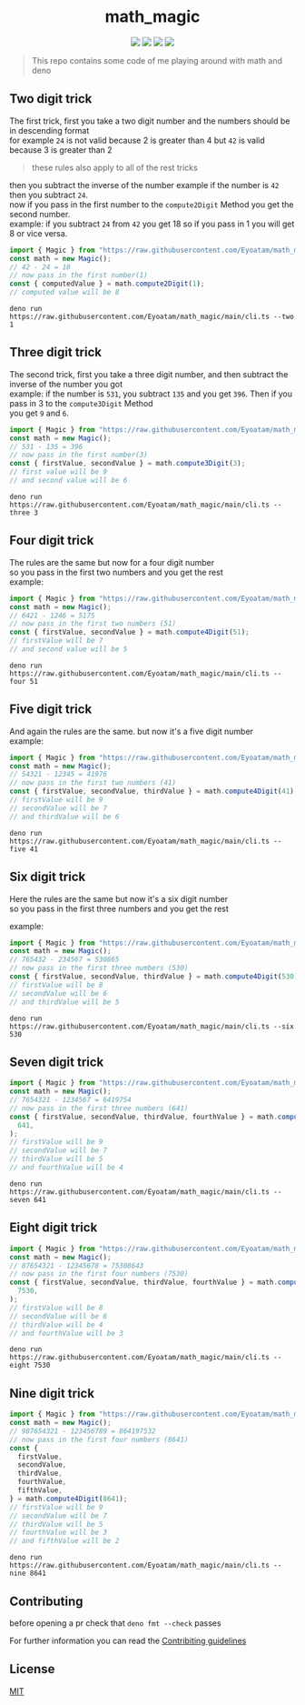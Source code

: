 <h1 align="center">math_magic</h1>

<p align="center">
<img src="https://github.com/Eyoatam/math_magic/workflows/ci/badge.svg">
<a href="https://doc.deno.land/https/raw.githubusercontent.com/Eyoatam/math_magic/main/types/magic.d.ts"><img src="https://doc.deno.land/badge.svg"></a>
<a href="https://codecov.io/gh/eyoatam/math_magic"><img src="https://codecov.io/gh/eyoatam/math_magic/branch/main/graph/badge.svg?token=w6s3ODtULz"></a>
<img src="https://img.shields.io/badge/license-MIT-blue.svg">
</p>

> This repo contains some code of me playing around with math and deno

## Two digit trick

The first trick, first you take a two digit number and the numbers should be in
descending format <br/> for example `24` is not valid because 2 is greater than
4 but `42` is valid because 3 is greater than 2 <br/>

> these rules also apply to all of the rest tricks

then you subtract the inverse of the number example if the number is `42` then
you subtract `24`. <br/> now if you pass in the first number to the
`compute2Digit` Method you get the second number.<br/> example: if you subtract
`24` from `42` you get 18 so if you pass in 1 you will get 8 or vice versa.

```ts
import { Magic } from "https://raw.githubusercontent.com/Eyoatam/math_magic/main/src/math.ts";
const math = new Magic();
// 42 - 24 = 18
// now pass in the first number(1)
const { computedValue } = math.compute2Digit(1);
// computed value will be 8
```

```
deno run https://raw.githubusercontent.com/Eyoatam/math_magic/main/cli.ts --two 1
```

## Three digit trick

The second trick, first you take a three digit number, and then subtract the
inverse of the number you got <br/> example: if the number is `531`, you
subtract `135` and you get `396`. Then if you pass in 3 to the `compute3Digit`
Method <br/> you get `9` and `6`.

```ts
import { Magic } from "https://raw.githubusercontent.com/Eyoatam/math_magic/main/src/math.ts";
const math = new Magic();
// 531 - 135 = 396
// now pass in the first number(3)
const { firstValue, secondValue } = math.compute3Digit(3);
// first value will be 9
// and second value will be 6
```

```
deno run https://raw.githubusercontent.com/Eyoatam/math_magic/main/cli.ts --three 3
```

## Four digit trick

The rules are the same but now for a four digit number <br/> so you pass in the
first two numbers and you get the rest <br/> example:

```ts
import { Magic } from "https://raw.githubusercontent.com/Eyoatam/math_magic/main/src/math.ts";
const math = new Magic();
// 6421 - 1246 = 5175
// now pass in the first two numbers (51)
const { firstValue, secondValue } = math.compute4Digit(51);
// firstValue will be 7
// and second value will be 5
```

```
deno run https://raw.githubusercontent.com/Eyoatam/math_magic/main/cli.ts --four 51
```

## Five digit trick

And again the rules are the same. but now it's a five digit number <br/>
example:

```ts
import { Magic } from "https://raw.githubusercontent.com/Eyoatam/math_magic/main/src/math.ts";
const math = new Magic();
// 54321 - 12345 = 41976
// now pass in the first two numbers (41)
const { firstValue, secondValue, thirdValue } = math.compute4Digit(41);
// firstValue will be 9
// secondValue will be 7
// and thirdValue will be 6
```

```
deno run https://raw.githubusercontent.com/Eyoatam/math_magic/main/cli.ts --five 41
```

## Six digit trick

Here the rules are the same but now it's a six digit number <br/> so you pass in
the first three numbers and you get the rest <br/>

example:

```ts
import { Magic } from "https://raw.githubusercontent.com/Eyoatam/math_magic/main/src/math.ts";
const math = new Magic();
// 765432 - 234567 = 530865
// now pass in the first three numbers (530)
const { firstValue, secondValue, thirdValue } = math.compute4Digit(530);
// firstValue will be 8
// secondValue will be 6
// and thirdValue will be 5
```

```
deno run https://raw.githubusercontent.com/Eyoatam/math_magic/main/cli.ts --six 530
```

## Seven digit trick

```ts
import { Magic } from "https://raw.githubusercontent.com/Eyoatam/math_magic/main/src/math.ts";
const math = new Magic();
// 7654321 - 1234567 = 6419754
// now pass in the first three numbers (641)
const { firstValue, secondValue, thirdValue, fourthValue } = math.compute4Digit(
  641,
);
// firstValue will be 9
// secondValue will be 7
// thirdValue will be 5
// and fourthValue will be 4
```

```
deno run https://raw.githubusercontent.com/Eyoatam/math_magic/main/cli.ts --seven 641
```

## Eight digit trick

```ts
import { Magic } from "https://raw.githubusercontent.com/Eyoatam/math_magic/main/src/math.ts";
const math = new Magic();
// 87654321 - 12345678 = 75308643
// now pass in the first four numbers (7530)
const { firstValue, secondValue, thirdValue, fourthValue } = math.compute4Digit(
  7530,
);
// firstValue will be 8
// secondValue will be 6
// thirdValue will be 4
// and fourthValue will be 3
```

```
deno run https://raw.githubusercontent.com/Eyoatam/math_magic/main/cli.ts --eight 7530
```

## Nine digit trick

```ts
import { Magic } from "https://raw.githubusercontent.com/Eyoatam/math_magic/main/src/math.ts";
const math = new Magic();
// 987654321 - 123456789 = 864197532
// now pass in the first four numbers (8641)
const {
  firstValue,
  secondValue,
  thirdValue,
  fourthValue,
  fifthValue,
} = math.compute4Digit(8641);
// firstValue will be 9
// secondValue will be 7
// thirdValue will be 5
// fourthValue will be 3
// and fifthValue will be 2
```

```
deno run https://raw.githubusercontent.com/Eyoatam/math_magic/main/cli.ts --nine 8641
```

## Contributing

before opening a pr check that `deno fmt --check` passes

For further information you can read the
[Contribiting guidelines](https://github.com/Eyoatam/deno_progress/blob/main/CONTRIBUTING.md)

## License

[MIT](https://github.com/Eyoatam/math_magic/blob/main/LICENSE)
